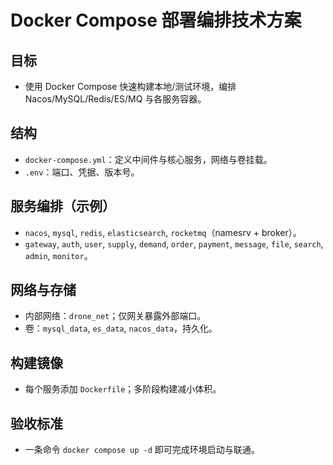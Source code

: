 # Docker Compose 部署编排技术方案

## 目标
- 使用 Docker Compose 快速构建本地/测试环境，编排 Nacos/MySQL/Redis/ES/MQ 与各服务容器。

## 结构
- `docker-compose.yml`：定义中间件与核心服务，网络与卷挂载。
- `.env`：端口、凭据、版本号。

## 服务编排（示例）
- `nacos`, `mysql`, `redis`, `elasticsearch`, `rocketmq`（namesrv + broker）。
- `gateway`, `auth`, `user`, `supply`, `demand`, `order`, `payment`, `message`, `file`, `search`, `admin`, `monitor`。

## 网络与存储
- 内部网络：`drone_net`；仅网关暴露外部端口。
- 卷：`mysql_data`, `es_data`, `nacos_data`，持久化。

## 构建镜像
- 每个服务添加 `Dockerfile`；多阶段构建减小体积。

## 验收标准
- 一条命令 `docker compose up -d` 即可完成环境启动与联通。